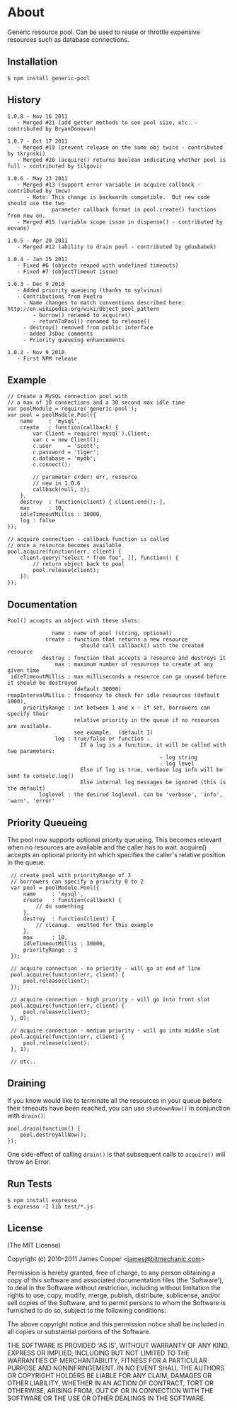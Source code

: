 
# About

  Generic resource pool.  Can be used to reuse or throttle expensive resources such as
  database connections.

## Installation

    $ npm install generic-pool
    
## History

    1.0.8 - Nov 16 2011
       - Merged #21 (add getter methods to see pool size, etc. - contributed by BryanDonovan)
       
    1.0.7 - Oct 17 2011
       - Merged #19 (prevent release on the same obj twice - contributed by tkrynski)
       - Merged #20 (acquire() returns boolean indicating whether pool is full - contributed by tilgovi)

    1.0.6 - May 23 2011
       - Merged #13 (support error variable in acquire callback - contributed by tmcw) 
          - Note: This change is backwards compatible.  But new code should use the two
                  parameter callback format in pool.create() functions from now on.
       - Merged #15 (variable scope issue in dispense() - contributed by eevans)
       
    1.0.5 - Apr 20 2011
       - Merged #12 (ability to drain pool - contributed by gdusbabek)
       
    1.0.4 - Jan 25 2011
       - Fixed #6 (objects reaped with undefined timeouts)
       - Fixed #7 (objectTimeout issue)

    1.0.3 - Dec 9 2010
       - Added priority queueing (thanks to sylvinus)
       - Contributions from Poetro
         - Name changes to match conventions described here: http://en.wikipedia.org/wiki/Object_pool_pattern
            - borrow() renamed to acquire()
            - returnToPool() renamed to release()
         - destroy() removed from public interface
         - added JsDoc comments
         - Priority queueing enhancements
       
    1.0.2 - Nov 9 2010 
       - First NPM release

## Example

    // Create a MySQL connection pool with
    // a max of 10 connections and a 30 second max idle time
    var poolModule = require('generic-pool');
    var pool = poolModule.Pool({
        name     : 'mysql',
        create   : function(callback) {
            var Client = require('mysql').Client;
            var c = new Client();
            c.user     = 'scott';
            c.password = 'tiger';
            c.database = 'mydb';
            c.connect();
            
            // parameter order: err, resource
            // new in 1.0.6
            callback(null, c);
        },
        destroy  : function(client) { client.end(); },
        max      : 10,
        idleTimeoutMillis : 30000,
        log : false
    });

    // acquire connection - callback function is called
    // once a resource becomes available
    pool.acquire(function(err, client) {
        client.query("select * from foo", [], function() {
            // return object back to pool
            pool.release(client);
        });
    });
    
## Documentation

    Pool() accepts an object with these slots:

                  name : name of pool (string, optional)
                create : function that returns a new resource
                           should call callback() with the created resource
               destroy : function that accepts a resource and destroys it
                   max : maximum number of resources to create at any given time
     idleTimeoutMillis : max milliseconds a resource can go unused before it should be destroyed
                         (default 30000)
    reapIntervalMillis : frequency to check for idle resources (default 1000),
         priorityRange : int between 1 and x - if set, borrowers can specify their
                         relative priority in the queue if no resources are available.
                         see example.  (default 1)
                   log : true/false or function -
                           If a log is a function, it will be called with two parameters:
                                                    - log string
                                                    - log level 
                           Else if log is true, verbose log info will be sent to console.log()
                           Else internal log messages be ignored (this is the default)
              loglevel : the desired loglevel. can be 'verbose', 'info', 'warn', 'error'

## Priority Queueing

The pool now supports optional priority queueing.  This becomes relevant when no resources 
are available and the caller has to wait. acquire() accepts an optional priority int which 
specifies the caller's relative position in the queue.

     // create pool with priorityRange of 3
     // borrowers can specify a priority 0 to 2
     var pool = poolModule.Pool({
         name     : 'mysql',
         create   : function(callback) {
             // do something
         },
         destroy  : function(client) { 
             // cleanup.  omitted for this example
         },
         max      : 10,
         idleTimeoutMillis : 30000,
         priorityRange : 3
     });

     // acquire connection - no priority - will go at end of line
     pool.acquire(function(err, client) {
         pool.release(client);
     });

     // acquire connection - high priority - will go into front slot
     pool.acquire(function(err, client) {
         pool.release(client);
     }, 0);

     // acquire connection - medium priority - will go into middle slot
     pool.acquire(function(err, client) {
         pool.release(client);
     }, 1);

     // etc..

## Draining

If you know would like to terminate all the resources in your queue before
their timeouts have been reached, you can use `shutdownNow()` in conjunction
with `drain()`:

    pool.drain(function() {
	    pool.destroyAllNow();
    });

One side-effect of calling `drain()` is that subsequent calls to `acquire()`
will throw an Error.

## Run Tests

    $ npm install expresso
    $ expresso -I lib test/*.js

## License 

(The MIT License)

Copyright (c) 2010-2011 James Cooper &lt;james@bitmechanic.com&gt;

Permission is hereby granted, free of charge, to any person obtaining
a copy of this software and associated documentation files (the
'Software'), to deal in the Software without restriction, including
without limitation the rights to use, copy, modify, merge, publish,
distribute, sublicense, and/or sell copies of the Software, and to
permit persons to whom the Software is furnished to do so, subject to
the following conditions:

The above copyright notice and this permission notice shall be
included in all copies or substantial portions of the Software.

THE SOFTWARE IS PROVIDED 'AS IS', WITHOUT WARRANTY OF ANY KIND,
EXPRESS OR IMPLIED, INCLUDING BUT NOT LIMITED TO THE WARRANTIES OF
MERCHANTABILITY, FITNESS FOR A PARTICULAR PURPOSE AND NONINFRINGEMENT.
IN NO EVENT SHALL THE AUTHORS OR COPYRIGHT HOLDERS BE LIABLE FOR ANY
CLAIM, DAMAGES OR OTHER LIABILITY, WHETHER IN AN ACTION OF CONTRACT,
TORT OR OTHERWISE, ARISING FROM, OUT OF OR IN CONNECTION WITH THE
SOFTWARE OR THE USE OR OTHER DEALINGS IN THE SOFTWARE.
